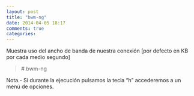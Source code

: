 ```yaml
---
layout: post
title: "bwm-ng"
date: 2014-04-05 18:17
comments: true
categories: 
---
```

Muestra uso del ancho de banda de nuestra conexión [por defecto en KB por cada medio segundo]

>\# bwm-ng

Nota.- Si durante la ejecución pulsamos la tecla “h” accederemos a un menú de opciones.

